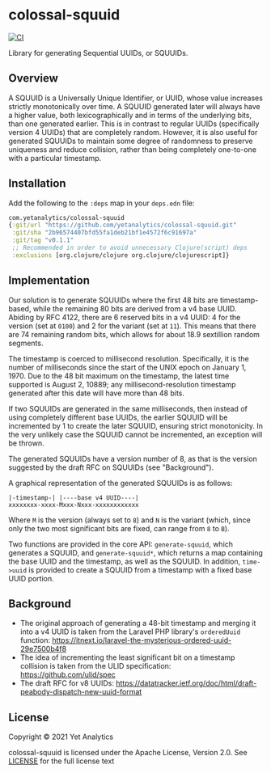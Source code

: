 # colossal-squuid

[![CI](https://github.com/yetanalytics/colossal-squuid/actions/workflows/main.yml/badge.svg)](https://github.com/yetanalytics/colossal-squuid/actions/workflows/main.yml)

Library for generating Sequential UUIDs, or SQUUIDs.

## Overview

A SQUUID is a Universally Unique Identifier, or UUID, whose value increases strictly monotonically over time. A SQUUID generated later will always have a higher value, both lexicographically and in terms of the underlying bits, than one generated earlier. This is in contrast to regular UUIDs (specifically version 4 UUIDs) that are completely random. However, it is also useful for generated SQUUIDs to maintain some degree of randomness to preserve uniqueness and reduce collision, rather than being completely one-to-one with a particular timestamp.

## Installation

Add the following to the `:deps` map in your `deps.edn` file:
```clojure
com.yetanalytics/colossal-squuid
{:git/url "https://github.com/yetanalytics/colossal-squuid.git"
 :git/sha "2b96574407bfd55fa1deb21bf1e4572f6c91697a"
 :git/tag "v0.1.1"
 ;; Recommended in order to avoid unnecessary Clojure(script) deps
 :exclusions [org.clojure/clojure org.clojure/clojurescript]}
```

## Implementation

Our solution is to generate SQUUIDs where the first 48 bits are timestamp-based, while the remaining 80 bits are derived from a v4 base UUID. Abiding by RFC 4122, there are 6 reserved bits in a v4 UUID: 4 for the version (set at `0100`) and 2 for the variant (set at `11`). This means that there are 74 remaining random bits, which allows for about 18.9 sextillion random segments.

The timestamp is coerced to millisecond resolution. Specifically, it is the number of milliseconds since the start of the UNIX epoch on January 1, 1970. Due to the 48 bit maximum on the timestamp, the latest time supported is August 2, 10889; any millisecond-resolution timestamp generated after this date will have more than 48 bits.

If two SQUUIDs are generated in the same milliseconds, then instead of using completely different base UUIDs, the earlier SQUUID will be incremented by 1 to create the later SQUUID, ensuring strict monotonicity. In the very unlikely case the SQUUID cannot be incremented, an exception will be thrown.

The generated SQUUIDs have a version number of 8, as that is the version suggested by the draft RFC on SQUUIDs (see "Background").

A graphical representation of the generated SQUUIDs is as follows:
```
|-timestamp-| |----base v4 UUID----|
xxxxxxxx-xxxx-Mxxx-Nxxx-xxxxxxxxxxxx
```
Where `M` is the version (always set to `8`) and `N` is the variant (which, since only the two most significant bits are fixed, can range from `8` to `B`).

Two functions are provided in the core API: `generate-squuid`, which generates a SQUUID, and `generate-squuid*`, which returns a map containing the base UUID and the timestamp, as well as the SQUUID. In addition, `time->uuid` is provided to create a SQUUID from a timestamp with a fixed base UUID portion.

## Background

- The original approach of generating a 48-bit timestamp and merging it into a v4 UUID is taken from the Laravel PHP library's `orderedUuid` function: https://itnext.io/laravel-the-mysterious-ordered-uuid-29e7500b4f8
- The idea of incrementing the least significant bit on a timestamp collision is taken from the ULID specification: https://github.com/ulid/spec
- The draft RFC for v8 UUIDs: https://datatracker.ietf.org/doc/html/draft-peabody-dispatch-new-uuid-format

## License

Copyright © 2021 Yet Analytics

colossal-squuid is licensed under the Apache License, Version 2.0. See [LICENSE](https://github.com/yetanalytics/colossal-squuid/blob/main/LICENSE) for the full license text

